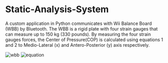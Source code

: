 # Static-Analysis-System

  A custom application in Python communicates with Wii Balance Board (WBB) by Bluetooth. The WBB is a rigid plate with four strain gauges that can measure up to 150 kg (330 pounds). By measuring the four strain gauges forces, the Center of Pressure(COP) is calculated using equations 1 and 2 to Medio-Lateral (x) and Antero-Posterior (y) axis respectively.

![wbb](https://user-images.githubusercontent.com/57098324/67681367-87e5aa00-f9d0-11e9-99ce-4588602087b8.png)
![equation](https://user-images.githubusercontent.com/57098324/67681878-89fc3880-f9d1-11e9-8ad2-3bb883049656.png)




